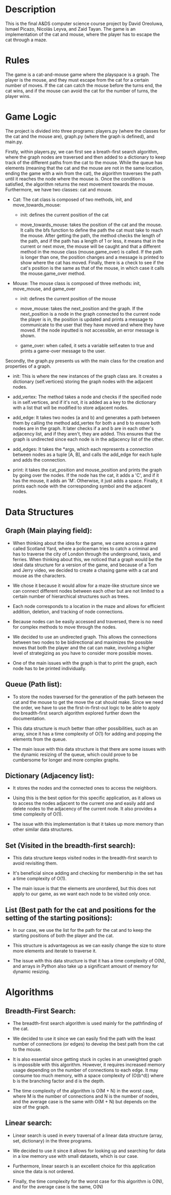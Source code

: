 
# Description

This is the final A&DS computer science course project by David Oreoluwa, Ismael Picazo,  Nicolás Leyva, and Zaid Tayan. The game is an implementation of the cat and mouse, where the player has to escape the cat through a maze.

# Rules

The game is a cat-and-mouse game where the playspace is a graph. The player is the mouse, and they must escape from the cat for a certain number of moves. If the cat can catch the mouse before the turns end, the cat wins, and if the mouse can avoid the cat for the number of turns, the player wins.

# Game Logic

The project is divided into three programs: players.py (where the classes for the cat and the mouse are), graph.py (where the graph is defined), and main.py.

Firstly, within players.py, we can first see a breath-first search algorithm, where the graph nodes are traversed and then added to a dictionary to keep track of the different paths from the cat to the mouse. While the queue has elements (meaning that the cat and the mouse are not in the same location, ending the game with a win from the cat), the algorithm traverses the path until it reaches the node where the mouse is. Once the condition is satisfied, the algorithm returns the next movement towards the mouse. Furthermore, we have two classes: cat and mouse.

  - Cat: The cat class is composed of two methods, init, and move_towards_mouse:
    
      - init: defines the current position of the cat
        
      - move_towards_mouse: takes the position of the cat and the mouse. It calls the bfs function to define the path the cat must take to reach the mouse. After getting the path, the method checks the length of the path, and if the path has a length of 1 or less, it means that in the current or next move, the mouse will be caught and that a different method in the mouse class (mouse.game_over) is called. If the path is longer than one, the position changes and a message is printed to show where the cat has moved. Finally, there is a check to see if the cat's position is the same as that of the mouse, in which case it calls the mouse.game_over method.

  - Mouse: The mouse class is composed of three methods: init, move_mouse, and game_over
    
      - init: defines the current position of the mouse
        
      - move_mouse: takes the next_position and the graph. If the next_position is a node in the graph connected to the current node the player is in, the position is updated and prints a message to communicate to the user that they have moved and where they have moved. If the node inputted is not accessible, an error message is shown.
        
      - game_over: when called, it sets a variable self.eaten to true and prints a game-over message to the user.

Secondly, the graph.py presents us with the main class for the creation and properties of a graph. 

  - init: This is where the new instances of the graph class are. It creates a dictionary (self.vertices) storing the graph nodes with the adjacent nodes.
    
  - add_vertex: The method takes a node and checks if the specified node is in self.vertices, and if it's not, it is added as a key to the dictionary with a list that will be modified to store adjacent nodes.
    
  - add_edge: It takes two nodes (a and b) and generates a path between them by calling the method add_vertex for both a and b to ensure both nodes are in the graph. It later checks if a and b are in each other's adjacency list, and if they aren't, they are added. This ensures that the graph is undirected since each node is in the adjacency list of the other.
    
  - add_edges: It takes the *args, which each represents a connection between nodes as a tuple [A, B], and calls the add_edge for each tuple and adds the connection.
    
  - print: it takes the cat_position and mouse_position and prints the graph by going over the nodes. If the node has the cat, it adds a 'C', and if it has the mouse, it adds an 'M'. Otherwise, it just adds a space. Finally, it prints each node with the corresponding symbol and the adjacent nodes.

# Data Structures

## Graph (Main playing field):

- When thinking about the idea for the game, we came across a game called Scotland Yard, where a policeman tries to catch a criminal and has to traverse the city of London through the underground, taxis, and ferries. When thinking about this, we noticed that a graph would be the ideal data structure for a version of the game, and because of a Tom and Jerry video, we decided to create a chasing game with a cat and mouse as the characters.

- We chose it because it would allow for a maze-like structure since we can connect different nodes between each other but are not limited to a certain number of hierarchical structures such as trees.
  
- Each node corresponds to a location in the maze and allows for efficient addition, deletion, and tracking of node connections.
  
- Because nodes can be easily accessed and traversed, there is no need for complex methods to move through the nodes.
  
- We decided to use an undirected graph. This allows the connections between two nodes to be bidirectional and maximizes the possible moves that both the player and the cat can make, involving a higher level of strategizing as you have to consider more possible moves.

- One of the main issues with the graph is that to print the graph, each node has to be printed individually.

## Queue (Path list):

- To store the nodes traversed for the generation of the path between the cat and the mouse to get the move the cat should make. Since we need the order, we have to use the first-in-first-out logic to be able to apply the breadth-first search algorithm explored further down the documentation.
  
- This data structure is much better than other possibilities, such as an array, since it has a time complexity of O(1) for adding and popping the elements from the queue.
  
- The main issue with this data structure is that there are some issues with the dynamic resizing of the queue, which could prove to be cumbersome for longer and more complex graphs.

## Dictionary (Adjacency list):

- It stores the nodes and the connected ones to access the neighbors.
  
- Using this is the best option for this specific application, as it allows us to access the nodes adjacent to the current one and easily add and delete nodes to the adjacency of the current node. It also provides a time complexity of O(1).
  
- The issue with this implementation is that it takes up more memory than other similar data structures.

## Set (Visited in the breadth-first search):

- This data structure keeps visited nodes in the breadth-first search to avoid revisiting them.
  
- It's beneficial since adding and checking for membership in the set has a time complexity of O(1).
  
- The main issue is that the elements are unordered, but this does not apply to our game, as we want each node to be visited only once.

## List (Best path for the cat and positions for the setting of the starting positions):
- In our case, we use the list for the path for the cat and to keep the starting positions of both the player and the cat.
  
-  This structure is advantageous as we can easily change the size to store more elements and iterate to traverse it.
-  The issue with this data structure is that it has a time complexity of O(N), and arrays in Python also take up a significant amount of memory for dynamic resizing.

# Algorithms

## Breadth-First Search:

- The breadth-first search algorithm is used mainly for the pathfinding of the cat.
  
- We decided to use it since we can easily find the path with the least number of connections (or edges) to develop the best path from the cat to the mouse.
  
- It is also essential since getting stuck in cycles in an unweighted graph is impossible with this algorithm. However, it requires increased memory usage depending on the number of connections to each edge. It may consume too much memory, with a space complexity of (O(b^d)) where b is the branching factor and d is the depth.
  
- The time complexity of the algorithm is O(M + N) in the worst case, where M is the number of connections and N is the number of nodes, and the average case is the same with O(M + N) but depends on the size of the graph.

## Linear search:

- Linear search is used in every traversal of a linear data structure (array, set, dictionary) in the three programs.
- We decided to use it since it allows for looking up and searching for data in a low memory use with small datasets, which is our case.

- Furthermore, linear search is an excellent choice for this application since the data is not ordered.
  
- Finally, the time complexity for the worst case for this algorithm is O(N), and for the average case is the same, O(N)
